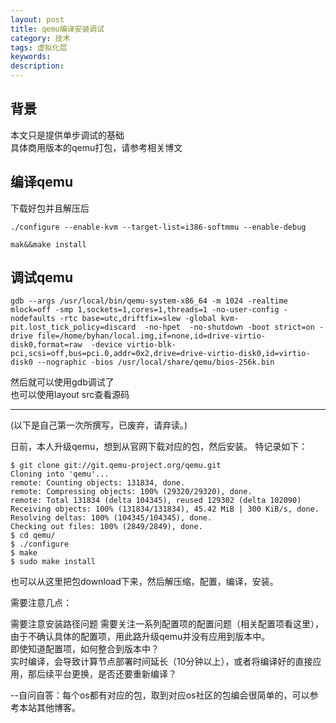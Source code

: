 ```yaml
---
layout: post
title: qemu编译安装调试
category: 技术
tags: 虚拟化层
keywords: 
description: 
---
```


## 背景 ##

本文只是提供单步调试的基础  
具体商用版本的qemu打包，请参考相关博文  

## 编译qemu ##

下载好包并且解压后  

    ./configure --enable-kvm --target-list=i386-softmmu --enable-debug
    
    mak&&make install

## 调试qemu ##

    gdb --args /usr/local/bin/qemu-system-x86_64 -m 1024 -realtime mlock=off -smp 1,sockets=1,cores=1,threads=1 -no-user-config -nodefaults -rtc base=utc,driftfix=slew -global kvm-pit.lost_tick_policy=discard  -no-hpet  -no-shutdown -boot strict=on -drive file=/home/byhan/local.img,if=none,id=drive-virtio-disk0,format=raw  -device virtio-blk-pci,scsi=off,bus=pci.0,addr=0x2,drive=drive-virtio-disk0,id=virtio-disk0 --nographic -bios /usr/local/share/qemu/bios-256k.bin

然后就可以使用gdb调试了  
也可以使用layout src查看源码  

----------

(以下是自己第一次所撰写，已废弃，请弃读。)

日前，本人升级qemu，想到从官网下载对应的包，然后安装。
特记录如下：

    $ git clone git://git.qemu-project.org/qemu.git
    Cloning into 'qemu'...
    remote: Counting objects: 131834, done.
    remote: Compressing objects: 100% (29320/29320), done.
    remote: Total 131834 (delta 104345), reused 129302 (delta 102090)
    Receiving objects: 100% (131834/131834), 45.42 MiB | 300 KiB/s, done.
    Resolving deltas: 100% (104345/104345), done.
    Checking out files: 100% (2849/2849), done.
    $ cd qemu/
    $ ./configure
    $ make
    $ sudo make install


也可以从这里把包download下来，然后解压缩，配置，编译，安装。

需要注意几点：

需要注意安装路径问题
需要关注一系列配置项的配置问题（相关配置项看这里），由于不确认具体的配置项，用此路升级qemu并没有应用到版本中。  
即使知道配置项，如何整合到版本中？  
实时编译，会导致计算节点部署时间延长（10分钟以上），或者将编译好的直接应用，那后续平台更换，是否还要重新编译？  

--自问自答：每个os都有对应的包，取到对应os社区的包编会很简单的，可以参考本站其他博客。
